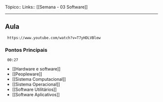 Tópico::
Links:: [[Semana - 03 Software]]

---

## Aula
```timestamp-url 
 https://www.youtube.com/watch?v=T7yHDLVBlew
 ```


### Pontos Principais

```timestamp 
 00:27
 ```
- [[Hardware e software]]
- [[Peopleware]]
-  [[Sistema Computacional]]
-  [[Sistema Operacional]]
- [[Software Utilitários]]
- [[Software Aplicativos]]


